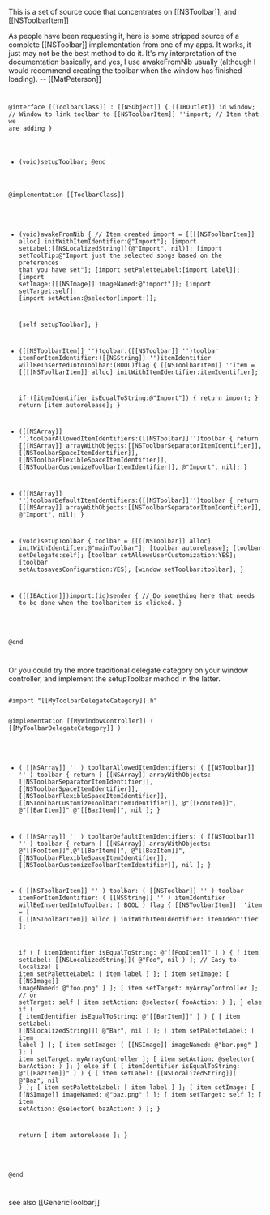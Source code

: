 

This is a set of source code that concentrates on [[NSToolbar]], and [[NSToolbarItem]]

As people have been requesting it, here is some stripped source of a complete [[NSToolbar]] implementation from one of my apps. It works, it just may not be the best method to do it. It's my interpretation of the documentation basically, and yes, I use awakeFromNib usually (although I would recommend creating the toolbar when the window has finished loading). -- [[MatPeterson]]
<code>

@interface [[ToolbarClass]] : [[NSObject]]
{
    [[IBOutlet]] id window; // Window to link toolbar to
    [[NSToolbarItem]] ''import; // Item that we are adding
}
- (void)setupToolbar;
@end

@implementation [[ToolbarClass]]

- (void)awakeFromNib
{
    // Item created
    import = [[[[NSToolbarItem]] alloc] initWithItemIdentifier:@"Import"];
    [import setLabel:[[NSLocalizedString]](@"Import", nil)];
    [import setToolTip:@"Import just the selected songs based on the preferences that you have set"];
    [import setPaletteLabel:[import label]];
    [import setImage:[[[NSImage]] imageNamed:@"import"]];
    [import setTarget:self];
    [import setAction:@selector(import:)];

    [self setupToolbar];
}

- ([[NSToolbarItem]] '')toolbar:([[NSToolbar]] '')toolbar
itemForItemIdentifier:([[NSString]] '')itemIdentifier
willBeInsertedIntoToolbar:(BOOL)flag
{
    [[NSToolbarItem]] ''item = [[[[NSToolbarItem]] alloc] initWithItemIdentifier:itemIdentifier];

    if ([itemIdentifier isEqualToString:@"Import"])
    {
        return import;
    }
    return [item autorelease];
}

- ([[NSArray]] '')toolbarAllowedItemIdentifiers:([[NSToolbar]]'')toolbar
{
    return [[[NSArray]] arrayWithObjects:[[NSToolbarSeparatorItemIdentifier]],
        [[NSToolbarSpaceItemIdentifier]],
        [[NSToolbarFlexibleSpaceItemIdentifier]],
        [[NSToolbarCustomizeToolbarItemIdentifier]], @"Import", nil];
}

- ([[NSArray]] '')toolbarDefaultItemIdentifiers:([[NSToolbar]]'')toolbar
{
    return [[[NSArray]] arrayWithObjects:[[NSToolbarSeparatorItemIdentifier]], @"Import", nil];
}

- (void)setupToolbar
{
    toolbar = [[[[NSToolbar]] alloc] initWithIdentifier:@"mainToolbar"];
    [toolbar autorelease];
    [toolbar setDelegate:self];
    [toolbar setAllowsUserCustomization:YES];
    [toolbar setAutosavesConfiguration:YES];
    [window setToolbar:toolbar];
}

- ([[IBAction]])import:(id)sender
{
// Do something here that needs to be done when the toolbaritem is clicked.
}

@end

</code>

Or you could try the more traditional delegate category on your window controller, and implement the setupToolbar method in the latter.

<code>
#import "[[MyToolbarDelegateCategory]].h"

@implementation [[MyWindowController]] ( [[MyToolbarDelegateCategory]] )

- ( [[NSArray]] '' ) toolbarAllowedItemIdentifiers: ( [[NSToolbar]] '' ) toolbar
{
	return [ [[NSArray]] arrayWithObjects:  [[NSToolbarSeparatorItemIdentifier]],
			[[NSToolbarSpaceItemIdentifier]],
			[[NSToolbarFlexibleSpaceItemIdentifier]],
			[[NSToolbarCustomizeToolbarItemIdentifier]], 
			@"[[FooItem]]", @"[[BarItem]]" @"[[BazItem]]", nil ];
}

- ( [[NSArray]] '' ) toolbarDefaultItemIdentifiers: ( [[NSToolbar]] '' ) toolbar
{
	return [ [[NSArray]] arrayWithObjects:  @"[[FooItem]]",@"[[BarItem]]", @"[[BazItem]]",
			[[NSToolbarFlexibleSpaceItemIdentifier]],
			[[NSToolbarCustomizeToolbarItemIdentifier]], nil ];
}

- ( [[NSToolbarItem]] '' ) toolbar: ( [[NSToolbar]] '' ) toolbar
	itemForItemIdentifier: ( [[NSString]] '' ) itemIdentifier
       willBeInsertedIntoToolbar: ( BOOL ) flag
{
	[[NSToolbarItem]] ''item = [ [ [[NSToolbarItem]] alloc ] initWithItemIdentifier: itemIdentifier ];
	
	if ( [ itemIdentifier isEqualToString: @"[[FooItem]]" ] )
	{
		[ item setLabel: [[NSLocalizedString]]( @"Foo", nil ) ];        // Easy to localize!
		[ item setPaletteLabel: [ item label ] ];
		[ item setImage: [ [[NSImage]] imageNamed: @"foo.png" ] ];
		[ item setTarget: myArrayController ];              // or setTarget: self
		[ item setAction: @selector( fooAction: ) ];
    }
	else if ( [ itemIdentifier isEqualToString: @"[[BarItem]]" ] )
	{
		[ item setLabel: [[NSLocalizedString]]( @"Bar", nil ) ];
		[ item setPaletteLabel: [ item label ] ];
		[ item setImage: [ [[NSImage]] imageNamed: @"bar.png" ] ];
		[ item setTarget: myArrayController ];
		[ item setAction: @selector( barAction: ) ];
    }
	else if ( [ itemIdentifier isEqualToString: @"[[BazItem]]" ] )
	{
		[ item setLabel: [[NSLocalizedString]]( @"Baz", nil ) ];
		[ item setPaletteLabel: [ item label ] ];
		[ item setImage: [ [[NSImage]] imageNamed: @"baz.png" ] ];
		[ item setTarget: self ];
		[ item setAction: @selector( bazAction: ) ];
    }
	
    return [ item autorelease ];
}

@end

</code>

see also [[GenericToolbar]]